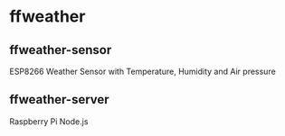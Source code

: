 # ffweather

## ffweather-sensor
ESP8266 Weather Sensor with Temperature, Humidity and Air pressure

## ffweather-server
Raspberry Pi
Node.js
